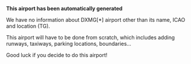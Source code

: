 **This airport has been automatically generated**

We have no information about DXMG[*] airport other than its name, ICAO and location (TG).

This airport will have to be done from scratch, which includes adding runways, taxiways, parking locations, boundaries...

Good luck if you decide to do this airport!